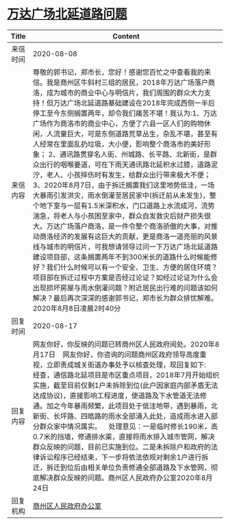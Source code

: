 # <a href="http://www.shangluo.gov.cn/zmhd/ldxxxx.jsp?urltype=leadermail.LeaderMailContentUrl&wbtreeid=1112&leadermailid=6285">万达广场北延道路问题</a>
| Title |                                                                                                                                                                                                                                                                                                                              Content                                                                                                                                                                                                                                                                                                                              |
|:-----:|-------------------------------------------------------------------------------------------------------------------------------------------------------------------------------------------------------------------------------------------------------------------------------------------------------------------------------------------------------------------------------------------------------------------------------------------------------------------------------------------------------------------------------------------------------------------------------------------------------------------------------------------------------------------|
| 来信时间  | 2020-08-08                                                                                                                                                                                                                                                                                                                                                                                                                                                                                                                                                                                                                                                        |
| 来信内容  | 尊敬的郭书记，郑市长，您好！感谢您百忙之中查看我的来信。我是商州区牛斜村三组的居民，2018年万达广场落户商洛，成为城市的商业中心与明信片，我们周围的群众大力支持！但万达广场北延道路基础建设在2018年完成西侧一半后停工至今东侧搁置两年，却令我们痛苦不堪！我认为:1、万达广场作为商洛市的商业中心，方便了六县一区人们的购物休闲，人流量巨大，可是东侧道路荒草丛生，杂乱不堪，甚至有人经常在里面乱扔垃圾，大小便，影响整个商洛市的美好形象； 2、通讯路贯穿名人街、州城路、长平路、北新街，是群众出行的咽喉要道，可在下雨天通讯路北延积水过膝，道路泥泞，老人、小孩摔伤时有发生，给群众出行带来极大不便；3、2020年8月7日，由于拆迁搁置我们这里地势低洼，一场大暴雨引发洪灾，雨水倒灌至居民家中(拆迁前从未发生)，整个地下室与一层有1.5米深积水，门口道路上水流成河，流势湍急，将老人与小孩困至家中，群众自发救灾后财产损失很大。万达广场落户商洛，是一件令整个商洛骄傲的大事，对推动商洛经济的发展有这巨大的贡献，更是商洛一道亮丽的风景线与城市的明信片，可我想请领导过问一下万达广场北延道路建设项目部，这条搁置两年不到300米长的道路什么时候能修好？我们什么时候可以有一个安全、卫生、方便的居住环境？项目部在拆迁过程中方案是否经过论证？如经过论证为什么会出现损坏房屋与雨水倒灌问题？附近居民出行难的问题该如何解决？最后再次深深的感谢郭书记，郑市长为群众排忧解难。 2020年8月8日凌晨2时40分 |
| 回复时间  | 2020-08-17                                                                                                                                                                                                                                                                                                                                                                                                                                                                                                                                                                                                                                                        |
| 回复内容  | 网友你好，你反映的问题已转商州区人民政府阅处。2020年8月17日    网友你好，你咨询的问题商州区政府领导高度重视，立即责成城关街道办事处予以核查处理，现回复如下:    经查，通信路北延项目是市区重点项目，2018年7月开始组织实施，截至目前仅剩1户未拆除到位(此户因家庭内部矛盾无法达成协议)，直接影响工程进度，使道路及下水管道无法修通。加之今年暴雨频繁，此项目处于低洼地带，遇到暴雨，北新街、长坪路、四皓路的雨水全部涌入此处，造成雨水进入部分群众家中情况属实。    处理意见：一是临时修长190米，高0.7米的挡墙，修通排水渠，直接将雨水排入城市管网，解决群众反映的问题，目前已实施到位。二是未拆除户和政府的法律诉讼程序已经结束，下一步将依法依规对剩余1户进行拆迁，拆迁到位后由相关单位负责修通全部道路及下水管网，彻底解决群众反映的问题。商州区人民政府办公室2020年8月24日                                                                                                                                                                                                                                                       |
| 回复机构  | <a href="../../categories/agencies/商州区人民政府办公室.md">商州区人民政府办公室</a>                                                                                                                                                                                                                                                                                                                                                                                                                                                                                                                                                                                                  |